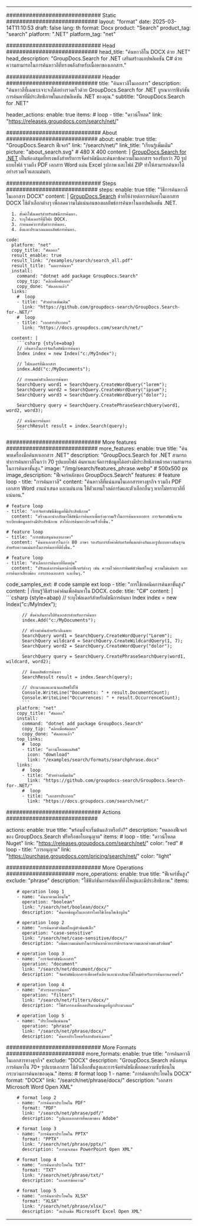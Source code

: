 
---
############################# Static ############################
layout: "format"
date:  2025-03-14T11:10:53
draft: false
lang: th
format: Docx
product: "Search"
product_tag: "search"
platform: ".NET"
platform_tag: "net"

############################# Head ############################
head_title: "ค้นหาวลีใน DOCX ด้วย .NET"
head_description: "GroupDocs.Search for .NET เสริมสร้างแอปพลิเคชัน C# ด้วยความสามารถในการค้นหาวลีที่ทรงพลังสำหรับเนื้อหาของเอกสาร."

############################# Header ############################
title: "ค้นหาวลีในเอกสาร" 
description: "ค้นหาวลีที่เฉพาะเจาะจงได้อย่างรวดเร็วด้วย GroupDocs.Search for .NET บูรณาการฟังก์ชันการค้นหาที่มีประสิทธิภาพในแอปพลิเคชัน .NET ของคุณ."
subtitle: "GroupDocs.Search for .NET" 

header_actions:
  enable: true
  items:
    #  loop
    - title: "ดาวน์โหลด"
      link: "https://releases.groupdocs.com/search/net/"
      
############################# About ############################
about:
    enable: true
    title: "GroupDocs.Search ฟีเจอร์"
    link: "/search/net/"
    link_title: "เรียนรู้เพิ่มเติม"
    picture: "about_search.svg" # 480 X 400
    content: |
       [GroupDocs.Search for .NET](/search/net/) เป็นห้องสมุดที่ทรงพลังสำหรับการจัดทำดัชนีและค้นหาข้อความในเอกสาร รองรับกว่า 70 รูปแบบไฟล์ รวมถึง PDF เอกสาร Word แผ่น Excel รูปภาพ และไฟล์ ZIP ทำให้สามารถค้นหาได้อย่างรวดเร็วและแม่นยำ.

############################# Steps ############################
steps:
    enable: true
    title: "วิธีการค้นหาวลีในเอกสาร DOCX"
    content: |
      [GroupDocs.Search](/search/net/) ช่วยให้ง่ายต่อการค้นหาในเอกสาร DOCX ใช้ตัวเลือกต่างๆ เพื่อลดความไม่แน่นอนของผลลัพธ์การค้นหาในแอปพลิเคชัน .NET.
      
      1. ตั้งค่าโฟลเดอร์สำหรับดัชนีการค้นหา.
      2. ระบุโฟลเดอร์ที่มีไฟล์ DOCX.
      3. กำหนดค่าการตั้งค่าการค้นหา.
      4. ดึงและประมวลผลผลลัพธ์การค้นหา.
   
    code:
      platform: "net"
      copy_title: "คัดลอก"
      result_enable: true
      result_link: "/examples/search/search_all.pdf"
      result_title: "ผลการค้นหา"
      install:
        command: "dotnet add package GroupDocs.Search"
        copy_tip: "คลิกเพื่อคัดลอก"
        copy_done: "คัดลอกแล้ว"
      links:
        #  loop
        - title: "ตัวอย่างเพิ่มเติม"
          link: "https://github.com/groupdocs-search/GroupDocs.Search-for-.NET/"
        #  loop
        - title: "เอกสารประกอบ"
          link: "https://docs.groupdocs.com/search/net/"
          
      content: |
        ```csharp {style=abap}
        // เส้นทางในการจัดเก็บดัชนีการค้นหา
        Index index = new Index("c:/MyIndex");

        // โฟลเดอร์ที่มีเอกสาร
        index.Add("c:/MyDocuments");

        // กำหนดค่าตัวเลือกการค้นหา
        SearchQuery word1 = SearchQuery.CreateWordQuery("lorem");
        SearchQuery word2 = SearchQuery.CreateWordQuery("ipsum");
        SearchQuery word3 = SearchQuery.CreateWordQuery("dolor");

        SearchQuery query = SearchQuery.CreatePhraseSearchQuery(word1, word2, word3);

        // ดำเนินการค้นหา
        SearchResult result = index.Search(query);
        ```            

############################# More features ############################
more_features:
  enable: true
  title: "ค้นพบเครื่องมือค้นหาเอกสาร .NET"
  description: "GroupDocs.Search for .NET สามารถทำการค้นหาวลีในกว่า 70 รูปแบบไฟล์ ค้นหาและจัดการข้อมูลได้อย่างมีประสิทธิภาพด้วยความสามารถในการค้นหาขั้นสูง."
  image: "/img/search/features_phrase.webp" # 500x500 px
  image_description: "ฟีเจอร์หลักของ GroupDocs.Search"
  features:
    # feature loop
    - title: "การค้นหาวลี"
      content: "ค้นหาวลีที่แน่นอนในเอกสารทางธุรกิจ รวมถึง PDF เอกสาร Word งานนำเสนอ และแผ่นงาน ใช้ตัวแทนไวลด์การ์ดและตัวเลือกอื่นๆ หากไม่ทราบวลีที่แน่นอน."

    # feature loop
    - title: "การจัดทำดัชนีข้อมูลที่มีประสิทธิภาพ"
      content: "สร้างและนำกลับมาใช้ดัชนีการค้นหาเพื่อเร่งความเร็วในการค้นหาเอกสาร การจัดทำดัชนีจะจัดระเบียบข้อมูลอย่างมีประสิทธิภาพ ทำให้การค้นหาวลีรวดเร็วยิ่งขึ้น."

    # feature loop
    - title: "การสนับสนุนหลายภาษา"
      content: "ค้นหาเอกสารในกว่า 80 ภาษา รองรับการตั้งค่าคีย์บอร์ดที่แตกต่างกันและรูปแบบทางสัณฐานสำหรับความแม่นยำในการค้นหาที่ดียิ่งขึ้น."

    # feature loop
    - title: "ตัวเลือกการค้นหาที่ยืดหยุ่น"
      content: "ปรับแต่งการค้นหาด้วยฟีเจอร์ต่างๆ เช่น ความไวต่อการพิมพ์ตัวพิมพ์ใหญ่ ความไม่แม่นยำ และการค้นหาเสียงพ้อง การกรองเอกสาร และอื่นๆ."
      
  code_samples_ext:
    # code sample ext loop
    - title: "การใช้เทคนิคการค้นหาขั้นสูง"
      content: |
        เรียนรู้วิธีสร้างคำค้นเพื่อค้นหาใน DOCX.
      code:
        title: "C#"
        content: |
          ```csharp {style=abap}
          // ระบุโฟลเดอร์สำหรับดัชนีการค้นหา
          Index index = new Index("c:/MyIndex");
              
          // ตั้งค่าเส้นทางไปยังเอกสารสำหรับการค้นหา
          index.Add("c:/MyDocuments");

          // สร้างคำค้นสำหรับวลีเฉพาะ
          SearchQuery word1 = SearchQuery.CreateWordQuery("Lorem");
          SearchQuery wildcard = SearchQuery.CreateWildcardQuery(1, 7);
          SearchQuery word2 = SearchQuery.CreateWordQuery("dolor");

          SearchQuery query = SearchQuery.CreatePhraseSearchQuery(word1, wildcard, word2);

          // ดึงผลลัพธ์การค้นหา
          SearchResult result = index.Search(query);
          
          // ประมวลผลและนำผลลัพธ์ไปใช้
          Console.WriteLine("Documents: " + result.DocumentCount);
          Console.WriteLine("Occurrences: " + result.OccurrenceCount);
          ```
        platform: "net"
        copy_title: "คัดลอก"
        install:
          command: "dotnet add package GroupDocs.Search"
          copy_tip: "คลิกเพื่อคัดลอก"
          copy_done: "คัดลอกแล้ว"
        top_links:
          #  loop
          - title: "ดาวน์โหลดผลลัพธ์"
            icon: "download"
            link: "/examples/search/formats/searchphrase.docx"
        links:
          #  loop
          - title: "ตัวอย่างเพิ่มเติม"
            link: "https://github.com/groupdocs-search/GroupDocs.Search-for-.NET/"
          #  loop
          - title: "เอกสารประกอบ"
            link: "https://docs.groupdocs.com/search/net/"
            

            


############################# Actions ############################

actions:
  enable: true
  title: "พร้อมที่จะเริ่มต้นแล้วหรือยัง?"
  description: "ทดลองฟีเจอร์ของ GroupDocs.Search ฟรีหรือขอใบอนุญาต"
  items:
    #  loop
    - title: "ดาวน์โหลด Nuget"
      link: "https://releases.groupdocs.com/search/net/"
      color: "red"
        #  loop
    - title: "การอนุญาต"
      link: "https://purchase.groupdocs.com/pricing/search/net/"
      color: "light"


############################# More Operations #####################
more_operations:
    enable: true
    title: "ฟีเจอร์ขั้นสูง"
    exclude: "phrase"
    description: "ใช้ฟังก์ชันการค้นหาที่ยิ่งใหญ่และมีประสิทธิภาพ."
    items: 
          
        # operation loop 1
        - name: "ค้นหาตามเงื่อนไข"
          operation: "boolean"
          link: "/search/net/boolean/docx/"
          description: "ค้นหาข้อมูลในเอกสารโดยใช้เงื่อนไขเชิงบูลีน"

        # operation loop 2
        - name: "การค้นหาตัวพิมพ์ใหญ่ตัวพิมพ์เล็ก"
          operation: "case-sensitive"
          link: "/search/net/case-sensitive/docx/"
          description: "เพิ่มความแม่นยำในการค้นหาด้วยการพิจารณาความแตกต่างของตัวพิมพ์"

        # operation loop 3
        - name: "การจัดทำดัชนีเอกสาร"
          operation: "document"
          link: "/search/net/document/docx/"
          description: "จัดทำดัชนีเอกสารเพียงครั้งเดียวและนำกลับมาใช้ใหม่สำหรับการค้นหาหลายครั้ง"

        # operation loop 4
        - name: "ตัวกรองการค้นหา"
          operation: "filters"
          link: "/search/net/filters/docx/"
          description: "ใช้ตัวกรองเพื่อลดปริมาณข้อมูลที่ถูกประมวลผล"

        # operation loop 5
        - name: "ประโยคที่แน่นอน"
          operation: "phrase"
          link: "/search/net/phrase/docx/"
          description: "ค้นหาประโยคหรือลำดับคำเฉพาะ"
          
        
          
############################# More Formats ########################
more_formats:
    enable: true
    title: "การค้นหาวลีในเอกสารทางธุรกิจ"
    exclude: "DOCX"
    description: "GroupDocs.Search สนับสนุนการค้นหาใน 70+ รูปแบบเอกสาร ใช้ตัวเลือกขั้นสูงและการจัดทำดัชนีเพื่อลดความซับซ้อนในกระบวนการค้นหาของคุณ."
    items: 
        # format loop 1
        - name: "การค้นหาประโยคใน DOCX"
          format: "DOCX"
          link: "/search/net/phrase/docx/"
          description: "เอกสาร Microsoft Word Open XML"
          
        # format loop 2
        - name: "การค้นหาประโยคใน PDF"
          format: "PDF"
          link: "/search/net/phrase/pdf/"
          description: "รูปแบบเอกสารที่พกพาของ Adobe"
          
        # format loop 3
        - name: "การค้นหาประโยคใน PPTX"
          format: "PPTX"
          link: "/search/net/phrase/pptx/"
          description: "การนำเสนอ PowerPoint Open XML"

        # format loop 4
        - name: "การค้นหาประโยคใน TXT"
          format: "TXT"
          link: "/search/net/phrase/txt/"
          description: "เอกสารข้อความ"
          
        # format loop 5
        - name: "การค้นหาประโยคใน XLSX"
          format: "XLSX"
          link: "/search/net/phrase/xlsx/"
          description: "สเปรดชีต Microsoft Excel Open XML"
  

---